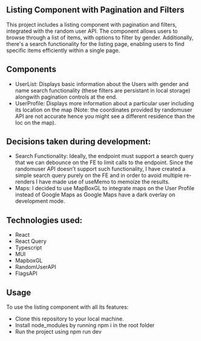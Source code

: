 ## Listing Component with Pagination and Filters
This project includes a listing component with pagination and filters, integrated with the random user API. The component allows users to browse through a list of items, with options to filter by gender. Additionally, there's a search functionality for the listing page, enabling users to find specific items efficiently within a single page.

## Components
  - UserList: Displays basic information about the Users with gender and name search functionality (these filters are persistant in local storage) alongwith pagination controls at the end.
  - UserProfile: Displays more information about a particular user including its location on the map (Note: the coordinates provided by randomuser API are not accurate hence you might see a different residence than the loc on the map).

## Decisions taken during development:
  - Search Functionality: Ideally, the endpoint must support a search query that we can debounce on the FE to limit calls to the endpoint. Since the randomuser API doesn't support such functionality, I have created a simple search query purely on the FE and in order to avoid multiple re-renders I have made use of useMemo to memoize the results.
  - Maps: I decided to use MapBoxGL to integrate maps on the User Profile instead of Google Maps as Google Maps have a dark overlay on development mode. 

## Technologies used:
  - React
  - React Query
  - Typescript
  - MUI
  - MapboxGL
  - RandomUserAPI
  - FlagsAPI

## Usage
To use the listing component with all its features:

- Clone this repository to your local machine.
- Install node_modules by running npm i in the root folder
- Run the project using npm run dev
